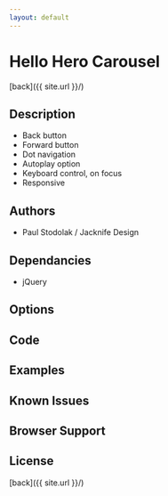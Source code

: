 ```yaml
---
layout: default
---
```


# Hello Hero Carousel
[back]({{ site.url }}/)

## Description
- Back button
- Forward button
- Dot navigation
- Autoplay option
- Keyboard control, on focus
- Responsive

## Authors
- Paul Stodolak / Jacknife Design

## Dependancies
- jQuery

## Options

## Code

## Examples

## Known Issues

## Browser Support

## License

[back]({{ site.url }}/)